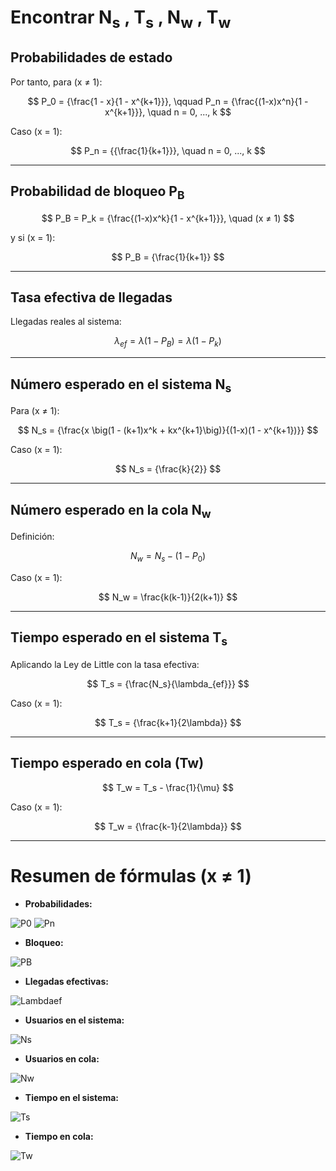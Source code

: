 # Encontrar N<sub>s</sub> , T<sub>s</sub> , N<sub>w</sub> , T<sub>w</sub>

## Probabilidades de estado

Por tanto, para \(x ≠ 1\):

$$
P_0 = {\frac{1 - x}{1 - x^{k+1}}}, \qquad 
P_n = {\frac{(1-x)x^n}{1 - x^{k+1}}}, \quad n = 0, ..., k
$$

Caso \(x = 1\):

$$
P_n = {{\frac{1}{k+1}}}, \quad n = 0, ..., k
$$

---

## Probabilidad de bloqueo P<sub>B</sub>

$$
P_B = P_k = {\frac{(1-x)x^k}{1 - x^{k+1}}}, \quad (x ≠ 1)
$$

y si \(x = 1\):

$$
P_B = {\frac{1}{k+1}}
$$

---

## Tasa efectiva de llegadas

Llegadas reales al sistema:

$$
\lambda_{ef} = \lambda (1 - P_B) = \lambda (1 - P_k)
$$

---

## Número esperado en el sistema N<sub>s</sub>

Para \(x ≠ 1\):

$$
N_s = {\frac{x \big(1 - (k+1)x^k + kx^{k+1}\big)}{(1-x)(1 - x^{k+1})}}
$$

Caso \(x = 1\):

$$
N_s = {\frac{k}{2}}
$$

---

## Número esperado en la cola N<sub>w</sub>

Definición:

$$
N_w = N_s - (1 - P_0)
$$

Caso \(x = 1\):

$$
N_w = \frac{k(k-1)}{2(k+1)}
$$

---

## Tiempo esperado en el sistema T<sub>s</sub>

Aplicando la Ley de Little con la tasa efectiva:

$$
T_s = {\frac{N_s}{\lambda_{ef}}}
$$

Caso \(x = 1\):

$$
T_s = {\frac{k+1}{2\lambda}}
$$

---

## Tiempo esperado en cola \(Tw\)

$$
T_w = T_s - \frac{1}{\mu}
$$

Caso \(x = 1\):

$$
T_w = {\frac{k-1}{2\lambda}}
$$

---

# Resumen de fórmulas (x ≠ 1)

- **Probabilidades:**

![P0](https://latex.codecogs.com/svg.image?\color{white}P_0=\frac{1-x}{1-x^{k+1}})
![Pn](https://latex.codecogs.com/svg.image?\color{white}P_n=\frac{(1-x)x^n}{1-x^{k+1}})

- **Bloqueo:**

![PB](https://latex.codecogs.com/svg.image?\color{white}P_B=\frac{(1-x)x^k}{1-x^{k+1}})

- **Llegadas efectivas:**

![Lambdaef](https://latex.codecogs.com/svg.image?\color{white}\lambda_{ef}=\lambda(1-P_B))

- **Usuarios en el sistema:**

![Ns](https://latex.codecogs.com/svg.image?\color{white}N_s=\frac{x(1-(k+1)x^k+kx^{k+1})}{(1-x)(1-x^{k+1})})

- **Usuarios en cola:**

![Nw](https://latex.codecogs.com/svg.image?\color{white}N_w=N_s-(1-P_0))

- **Tiempo en el sistema:**

![Ts](https://latex.codecogs.com/svg.image?\color{white}T_s=\frac{N_s}{\lambda_{ef}})

- **Tiempo en cola:**

![Tw](https://latex.codecogs.com/svg.image?\color{white}T_w=\frac{N_w}{\lambda_{ef}})










